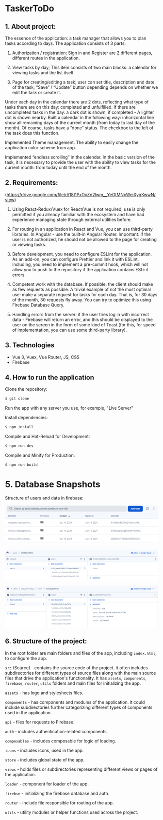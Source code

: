 # TaskerToDo

## 1. About project:

The essence of the application: a task manager that allows you to plan tasks according to days. The application consists of 3 parts:

1. Authorization / registration; Sign in and Register are 2 different pages, different routes in the application.

2. View tasks by day; This item consists of two main blocks: a calendar for viewing tasks and the list itself.

3. Page for creating/editing a task; user can set
   title, description and date of the task; “Save” / “Update” button depending depends on whether we edit the task or create it.

Under each day in the calendar there are 2 dots,
reflecting what type of tasks there are on this day: completed and unfulfilled. If there are uncompleted tasks in the day: a dark dot is shown, if completed -
A lighter dot is shown nearby. Built a calendar in the following way: inhorizontal line show all remaining days of the current month (from today to
last day of the month). Of course, tasks have a “done” status. The checkbox to the left of the task does this function.

Implemented Theme management. The ability to easily change the application color scheme from app.

Implemented “endless scrolling” in the calendar. In the basic version of the task, it is necessary to provide the user with the ability to view tasks for the current month: from today until the end of the month.

## 2. Requirements:

(https://drive.google.com/file/d/18I1PxOxZn2lwm__YeOtMNoWeiXygKwwN/view)

1. Using React-Redux/Vuex for React/Vue is not required; use is only permitted if you already familiar with the ecosystem and have had experience managing state through external utilities before.

2. For routing in an application in React and Vue, you can use third-party libraries. In Angular - use the built-in Angular Router. Important: if the user is not authorized, he should not be allowed to the page for creating or viewing tasks.

3. Before development, you need to configure ESLint for the application. As an add-on, you can configure Prettier and link it with ESLint. Including, you need to implement a pre-commit hook, which will not allow you to push to the repository if the application contains ESLint errors.

4. Competent work with the database. If possible, the client should make as few requests as possible. A trivial example of not the most optimal use: make a separate request for tasks for each day. That is, for 30 days of the month, 30 requests fly away. You can try to optimize this using Firebase Database Query.

5. Handling errors from the server: if the user tries
   log in with incorrect data - Firebase will return an error, and this should be displayed to the user on the screen in the form of some kind of Toast (for this, for speed of implementation, you can use some third-party library).

## 3. Technologies

- Vue 3, Vuex, Vue Router, JS, CSS
- Firebase

## 4. How to run the application

Clone the repository:

```sh
$ git clone
```

Run the app with any server you use, for example, "Live Server"

Install dependencies:

```sh
$ npm install
```

Compile and Hot-Reload for Development:

```sh
$ npm run dev
```

Compile and Minify for Production:

```sh
$ npm run build
```

# 5. Database Snapshots

Structure of users and data in firebase:

![Alt Text](public/1.PNG)

![Alt Text](public/2.PNG)

![Alt Text](public/3.PNG)

## 6. Structure of the project:

In the root folder are main folders and files of the app, including `index.html`, to configure the app.

`src` (Source) - contains the source code of the project. It often includes subdirectories for different types of source files along with the main source files that drive the application's functionality. It has `assets`, `components`, `firebase`, `router`, `utils` folders and main files for initializing the app.

`assets` - has logo and stylesheets files.

`components` - has components and modules of the application. It could include subdirectories further categorizing different types of components used in the application.

`api` - files for requests to Firebase.

`auth` - includes authentication-related components.

`composables` - includes composable for logic of loading.

`icons` - includes icons, used in the app.

`store` - includes global state of the app.

`views` - holds files or subdirectories representing different views or pages of the application.

`loader` - component for loader of the app.

`firebse` - initializing the firebase database and auth.

`router` - include file responsible for routing of the app.

`utils` - utility modules or helper functions used across the project.
